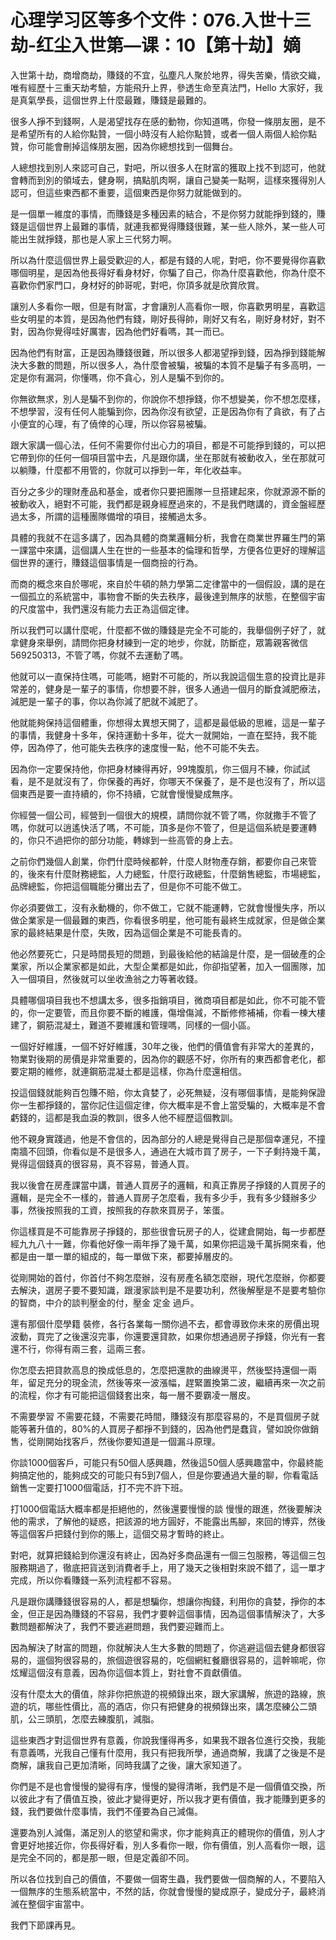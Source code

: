 # 心理学习区等多个文件：076.入世十三劫-红尘入世第—课：10【第十劫】嫡

入世第十劫，商增商劫，賺錢的不宜，弘塵凡人聚於地界，得失苦樂，情欲交織，唯有經歷十三重天劫考驗，方能飛升上界，參透生命至真法門，Hello 大家好，我是真氣學長，這個世界上什麼最難，賺錢是最難的。

很多人掙不到錢啊，人是渴望找存在感的動物，你知道嗎，你發一條朋友圈，是不是希望所有的人給你點贊，一個小時沒有人給你點贊，或者一個人兩個人給你點贊，你可能會刪掉這條朋友圈，因為你總想找到一個舞台。

人總想找到別人來認可自己，對吧，所以很多人在財富的獲取上找不到認可，他就會轉而到別的領域去，健身啊，搞點肌肉啊，讓自己變美一點啊，這樣來獲得別人認可，但這些東西都不重要，這個東西是你努力就能做到的。

是一個單一維度的事情，而賺錢是多種因素的結合，不是你努力就能掙到錢的，賺錢是這個世界上最難的事情，就連我都覺得賺錢很難，某一些人除外，某一些人可能出生就掙錢，那也是人家上三代努力啊。

所以為什麼這個世界上最受歡迎的人，都是有錢的人呢，對吧，你不要覺得你喜歡哪個明星，是因為他長得好看身材好，你騙了自己，你為什麼喜歡他，你為什麼不喜歡你們家門口，身材好的帥哥呢，對吧，你頂多就是欣賞欣賞。

讓別人多看你一眼，但是有財富，才會讓別人高看你一眼，你喜歡男明星，喜歡這些女明星的本質，是因為他們有錢，剛好長得帥，剛好又有名，剛好身材好，對不對，因為你覺得哇好厲害，因為他們好看嗎，其一而已。

因為他們有財富，正是因為賺錢很難，所以很多人都渴望掙到錢，因為掙到錢能解決大多數的問題，所以很多人，為什麼會被騙，被騙的本質不是騙子有多高明，一定是你有漏洞，你懂嗎，你不貪心，別人是騙不到你的。

你無欲無求，別人是騙不到你的，你說你不想掙錢，你不想變美，你不想怎麼樣，不想學習，沒有任何人能騙到你，因為你沒有欲望，正是因為你有了貪欲，有了占小便宜的心理，有了僥倖的心理，所以你容易被騙。

跟大家講一個心法，任何不需要你付出心力的項目，都是不可能掙到錢的，可以把它帶到你的任何一個項目當中去，凡是跟你講，坐在那就有被動收入，坐在那就可以躺賺，什麼都不用管的，你就可以掙到一年，年化收益率。

百分之多少的理財產品和基金，或者你只要把團隊一旦搭建起來，你就源源不斷的被動收入，絕對不可能，我們都是親身經歷過來的，不是我們瞎講的，資金盤經歷過太多，所謂的這種團隊備增的項目，接觸過太多。

具體的我就不在這多講了，因為具體的商業邏輯分析，我會在商業世界羅生門的第一課當中來講，這個講人生在世的一些基本的倫理和哲學，方便各位更好的理解這個世界的運行，賺錢這個事情是一個商撿的行為。

而商的概念來自於哪呢，來自於牛頓的熱力學第二定律當中的一個假設，講的是在一個孤立的系統當中，事物會不斷的失去秩序，最後達到無序的狀態，在整個宇宙的尺度當中，我們還沒有能力去正為這個定律。

所以我們可以講什麼呢，什麼都不做的賺錢是完全不可能的，我舉個例子好了，就拿健身來舉例，請問你把身材練到一定的地步，你就，防斷症，眾籌親客微信569250313，不管了嗎，你就不去運動了嗎。

他就可以一直保持住嗎，可能嗎，絕對不可能的，所以我說這個生意的投資比是非常差的，健身是一輩子的事情，你想要不胖，很多人通過一個月的斷食減肥療法，減肥是一輩子的事，你以為你減了肥就不減肥了。

他就能夠保持這個體重，你想得太異想天開了，這都是最低級的思維，這是一輩子的事情，我健身十多年，保持運動十多年，從大一就開始，一直在堅持，我不能停，因為停了，他可能失去秩序的速度慢一點，他不可能不失去。

因為你一定要保持他，你把身材練得再好，99塊腹肌，你三個月不練，你試試看，是不是就沒有了，你保養的再好，你哪天不保養了，是不是也沒有了，所以這個東西是要一直持續的，你不持續，它就會慢慢變成無序。

你經營一個公司，經營到一個很大的規模，請問你就不管了嗎，你就撒手不管了嗎，你就可以逍遙快活了嗎，不可能，頂多是你不管了，但是這個系統是要運轉的，你只不過把你的部分功能，轉嫁到一些高管的身上去。

之前你們幾個人創業，你們什麼時候都幹，什麼人財物產存銷，都要你自己來管的，後來有什麼財務總監，人力總監，什麼行政總監，什麼銷售總監，市場總監，品牌總監，你把這個職能分攤出去了，但是你不可能不做工。

你必須要做工，沒有永動機的，你不做工，它就不能運轉，它就會慢慢失序，所以做企業家是一個最難的東西，你看很多明星，他可能有最終生成就家，但是做企業家的最終結果是什麼，失敗，因為這個企業是不可能長青的。

他必然要死亡，只是時間長短的問題，到最後給他的結論是什麼，是一個破產的企業家，所以企業家都是如此，大型企業都是如此，你卻指望著，加入一個團隊，加入一個項目，然後就可以坐收漁翁之力等著收錢。

具體哪個項目我也不想講太多，很多指銷項目，微商項目都是如此，你不可能不管的，你一定要管，而且你要不斷的維護，傷增傷減，不斷修修補補，你看一棟大樓建了，鋼筋混凝土，難道不要維護和管理嗎，同樣的一個小區。

一個好好維護，一個不好好維護，30年之後，他們的價值會有非常大的差異的，物業對後期的房價是非常重要的，因為你的觀感不好，你所有的東西都會老化，都要定期的維修，就連鋼筋混凝土都是這樣，你為什麼還相信。

投這個錢就能夠百包賺不賠，你太貪婪了，必死無疑，沒有哪個事情，是能夠保證你一生都掙錢的，當你記住這個定律，你大概率是不會上當受騙的，大概率是不會虧錢的，這都是我血淚的教訓，很多人他不經歷這個教訓。

他不親身實踐過，他是不會信的，因為部分的人總是覺得自己是那個幸運兒，不撞南牆不回頭，你看似是不是很多人，通過在大城市買了房子，一下子剩持幾千萬，覺得這個錢真的很容易，真不容易，普通人買。

我以後會在房產課當中講，普通人買房子的邏輯，和真正靠房子掙錢的人買房子的邏輯，是完全不一樣的，普通人買房子怎麼看，我有多少手，我有多少錢辦多少事，然後按照我的工資，按照我的存款來買房子，笨蛋。

你這樣買是不可能靠房子掙錢的，那些很會玩房子的人，從建倉開始，每一步都歷經九九八十一難，你看他好像一兩年掙了幾千萬，如果你把這幾千萬拆開來看，他都是由一單一單的組成的，每一單做下來，都要掉層皮的。

從剛開始的首付，你首付不夠怎麼辦，沒有房產名額怎麼辦，現代怎麼辦，你都要去解決，選房子要不要知識，跟漫家談判是不是要功利，然後解壓是不是要考驗你的智商，中介的談判壓金的付，壓金 定金 過戶。

還有那個什麼學籍 裝修，各行各業每一關你過不去，都會導致你未來的房價出現波動，買完了之後還沒完事，你還要還貸款，如果你想通過房子掙錢，你光有一套還不行，你得有兩三套，這兩三套。

你怎麼去把貸款高息的換成低息的，怎麼把還款的曲線燙平，然後堅持還個一兩年，留足充分的現金流，然後等來一波漲幅，趕緊置換第二波，繼續再來一次之前的流程，你才有可能把這個錢套出來，每一層不要霸凌一層皮。

不需要學習 不需要花錢，不需要花時間，賺錢沒有那麼容易的，不是買個房子就能等著升值的，80%的人買房子都掙不到錢的，因為他們是蠢貨，譬如說你做銷售，從剛開始找客戶，然後你要知道是一個漏斗原理。

你談1000個客戶，可能只有50個人感興趣，然後這50個人感興趣當中，你最終能夠搞定他的，能夠成交的可能只有5到7個人，但是你要通過大量的聊，你看電話銷售一定要打1000個電話，打不完不許下班。

打1000個電話大概率都是拒絕他的，然後還要慢慢的談 慢慢的跟進，然後要解決他的需求，了解他的疑惑，把該源的地方圓好，不能露出馬腳，來回的博弈，然後等這個客戶把錢付到你的賬上，這個交易才暫時的終止。

對吧，就算把錢給到你還沒有終止，因為好多商品還有一個三包服務，等這個三包服務期過了，徹底把貨送到消費者手上，用了幾天之後相對來說不錯了，這一單才完成，所以你看賺錢一系列流程都不容易。

凡是跟你講賺錢很容易的人，都是想騙你，想讓你掏錢，利用你的貪婪，掙你的本金，但正是因為賺錢的不容易，我們才要幹這個事情，因為這個事情解決了，大多數問題都解決了，我們不要逃避問題，我們要迎難而上。

因為解決了財富的問題，你就解決人生大多數的問題了，你逃避這個去健身都很容易的，遛個狗很容易的，旅個遊很容易的，吃個網紅餐廳很容易的，這幹嘛呢，你炫耀這個沒有意義，因為你這個本質上，對社會不貢獻價值。

沒有什麼太大的價值，除非你把旅遊的視頻錄出來，跟大家講解，旅遊的路線，旅遊的坑，哪些性價比，高的酒店，你只有把健身的視頻錄出來，講怎麼練公二頭肌，公三頭肌，怎麼去練腹肌，減脂。

這些東西才對這個世界有意義，你說我懂得再多，如果我不跟各位進行交換，我能有意義嗎，光我自己懂有什麼用，我只有把我所學，通過商解，我講了之後是不是商解，讓我自己更加清晰，同時我講了之後，讓大家知道了。

你們是不是也會慢慢的變得有序，慢慢的變得清晰，我們是不是一個價值交換，所以彼此才有了價值互換，彼此才變得更好，所以我才更有價值，我才能賺到更多的錢，我們要做什麼事情，我們不僅要為自己減傷。

還要為別人減傷，滿足別人的慾望和需求，你才能夠真正的體現你的價值，別人才會更好地接近你，你長得好看，別人多看你一眼，你有價值，別人高看你一眼，這是完全不同的，都是那一眼，但是定義卻不同。

所以各位找到自己的價值，不要做一個寄生蟲，我們要做一個商解的人，不要陷入一個無序的生態系統當中，不然的話，你就會慢慢的變成原子，變成分子，最終消滅在整個宇宙當中。

我們下節課再見。